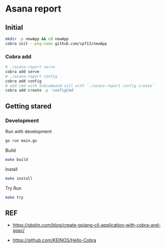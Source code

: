 # Asana report

## Initial

```sh
mkdir -p newApp && cd newApp
cobra init --pkg-name github.com/spf13/newApp
```

### Cobra add

```sh
# ./asana-report serve
cobra add serve
# ./asana-report config
cobra add config
# add cmd with Subcommand call with `./asana-report config create`
cobra add create -p 'configCmd'
```

## Getting stared

### Development

Run with development

```sh
go run main.go
```

Build

```sh
make build
```

Install

```sh
make install
```

Try Run

```sh
make try
```

## REF

* https://sbstjn.com/blog/create-golang-cli-application-with-cobra-and-goxc/

* https://github.com/KEINOS/Hello-Cobra
